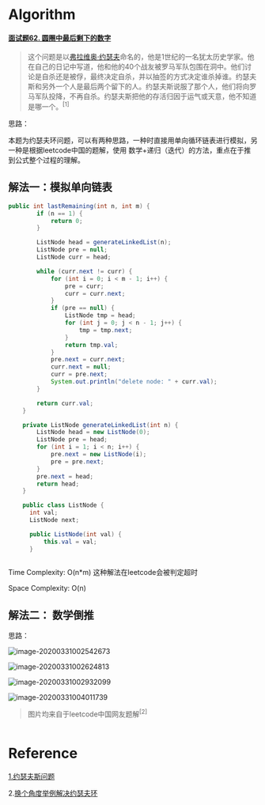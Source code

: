 # Algorithm

#### [面试题62. 圆圈中最后剩下的数字](https://leetcode-cn.com/problems/yuan-quan-zhong-zui-hou-sheng-xia-de-shu-zi-lcof/)

> 这个问题是以[弗拉维奥·约瑟夫](https://zh.wikipedia.org/wiki/弗拉維奧·約瑟夫斯)命名的，他是1世纪的一名犹太历史学家。他在自己的日记中写道，他和他的40个战友被罗马军队包围在洞中。他们讨论是自杀还是被俘，最终决定自杀，并以抽签的方式决定谁杀掉谁。约瑟夫斯和另外一个人是最后两个留下的人。约瑟夫斯说服了那个人，他们将向罗马军队投降，不再自杀。约瑟夫斯把他的存活归因于运气或天意，他不知道是哪一个。<sup>[1]</sup>

思路：

本题为约瑟夫环问题，可以有两种思路，一种时直接用单向循环链表进行模拟，另一种是根据leetcode中国的题解，使用 数学+递归（迭代）的方法，重点在于推到公式整个过程的理解。

## 解法一：模拟单向链表

```java
public int lastRemaining(int n, int m) {
        if (n == 1) {
            return 0;
        }

        ListNode head = generateLinkedList(n);
        ListNode pre = null;
        ListNode curr = head;

        while (curr.next != curr) {
            for (int i = 0; i < m - 1; i++) {
                pre = curr;
                curr = curr.next;
            }
            if (pre == null) {
                ListNode tmp = head;
                for (int j = 0; j < n - 1; j++) {
                    tmp = tmp.next;
                }
                return tmp.val;
            }
            pre.next = curr.next;
            curr.next = null;
            curr = pre.next;
            System.out.println("delete node: " + curr.val);
        }

        return curr.val;
    }

    private ListNode generateLinkedList(int n) {
        ListNode head = new ListNode(0);
        ListNode pre = head;
        for (int i = 1; i < n; i++) {
            pre.next = new ListNode(i);
            pre = pre.next;
        }
        pre.next = head;
        return head;
    }

    public class ListNode {
      int val;
      ListNode next;

      public ListNode(int val) {
          this.val = val;
      }
    
```

Time Complexity: O(n*m) 这种解法在leetcode会被判定超时

Space Complexity: O(n)



## 解法二： 数学倒推

思路：

![image-20200331002542673](/Users/zhoutianbin/Code/ARTS/assert/image-20200331002542673.png)

![image-20200331002624813](/Users/zhoutianbin/Code/ARTS/assert/image-20200331002624813.png)

![image-20200331002932099](/Users/zhoutianbin/Code/ARTS/assert/image-20200331002932099.png)

![image-20200331004011739](/Users/zhoutianbin/Code/ARTS/assert/image-20200331004011739.png)

>  图片均来自于leetcode中国网友题解<sup>[2]</sup>

```

```



# Reference

[1.约瑟夫斯问题](https://zh.wikipedia.org/zh-hans/%E7%BA%A6%E7%91%9F%E5%A4%AB%E6%96%AF%E9%97%AE%E9%A2%98)

2.[换个角度举例解决约瑟夫环](https://leetcode-cn.com/problems/yuan-quan-zhong-zui-hou-sheng-xia-de-shu-zi-lcof/solution/huan-ge-jiao-du-ju-li-jie-jue-yue-se-fu-huan-by-as/)